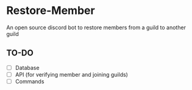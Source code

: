 # Restore-Member
An open source discord bot to restore members from a guild to another guild

## TO-DO
- [ ] Database
- [ ] API (for verifying member and joining guilds)
- [ ] Commands